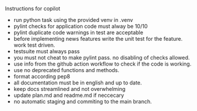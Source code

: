 Instructions for copilot

* run python task using the provided venv in .venv
* pylint checks for application code must alway be 10/10
* pylint duplicate code warnings in test are acceptable
* before implementing news features write the unit test for the feature. work test driven.
* testsuite must always pass
* you must not cheat to make pylint pass. no disabling of checks allowed.
* use info from the github action workflow to check if the code is working.
* use no deprecated functions and methods.
* format according pep8
* all documentation must be in english and up to date.
* keep docs streamlined and not overwhelming
* update plan.md and readme.md if neccecary
* no automatic staging and commiting to the main branch.
